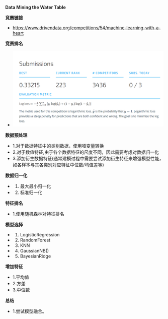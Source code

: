 **Data Mining the Water Table**

**竞赛链接**
+ <https://www.drivendata.org/competitions/54/machine-learning-with-a-heart>

**竞赛排名**
+ <img src="https://github.com/jiwawa112/Competition/raw/master/Machine-Learning-With-A-Heart/images/rank.png" width="500">


**数据预处理**
+ 1.对于数据特征中的类别数据，使用哑变量转换
+ 2.对于数值特征,由于各个数据特征的尺度不同，因此需要考虑对数据归一化
+ 3.添加衍生数据特征(通常建模过程中需要尝试添加衍生特征来增强模型性能，如各样本与其各类别对应特征中位数/均值差等)

**数据归一化**
+ 1. 最大最小归一化
+ 2. 标准归一化

**特征排名**
+ 1.使用随机森林对特征排名

**模型选择**
+ 1. LogisticRegression
+ 2. RandomForest
+ 3. KNN
+ 4. GaussianNB()
+ 5. BayesianRidge

**增加特征**
+ 1.平均值
+ 2.方差
+ 3.中位数

**总结**
+ 1.尝试模型融合。
